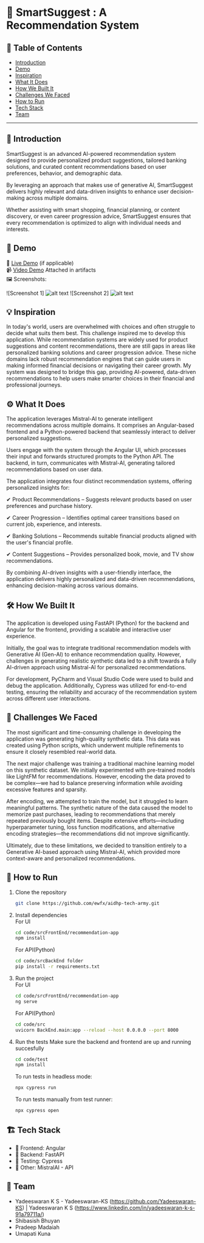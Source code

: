 # 🚀 SmartSuggest : A Recommendation System

## 📌 Table of Contents
- [Introduction](#introduction)
- [Demo](#demo)
- [Inspiration](#inspiration)
- [What It Does](#what-it-does)
- [How We Built It](#how-we-built-it)
- [Challenges We Faced](#challenges-we-faced)
- [How to Run](#how-to-run)
- [Tech Stack](#tech-stack)
- [Team](#team)

---

## 🎯 Introduction
SmartSuggest is an advanced AI-powered recommendation system designed to provide personalized product suggestions, tailored banking solutions, and curated content recommendations based on user preferences, behavior, and demographic data.

By leveraging an approach that makes use of generative AI, SmartSuggest delivers highly relevant and data-driven insights to enhance user decision-making across multiple domains.

Whether assisting with smart shopping, financial planning, or content discovery, or even career progression advice, SmartSuggest ensures that every recommendation is optimized to align with individual needs and interests.

## 🎥 Demo
🔗 [Live Demo](#) (if applicable)  
📹 [Video Demo](#) Attached in artifacts  
🖼️ Screenshots:

![Screenshot 1] ![alt text](image.png)
![Screenshot 2] ![alt text](image-1.png)

## 💡 Inspiration
In today's world, users are overwhelmed with choices and often struggle to decide what suits them best. This challenge inspired me to develop this application. While recommendation systems are widely used for product suggestions and content recommendations, there are still gaps in areas like personalized banking solutions and career progression advice. These niche domains lack robust recommendation engines that can guide users in making informed financial decisions or navigating their career growth. My system was designed to bridge this gap, providing AI-powered, data-driven recommendations to help users make smarter choices in their financial and professional journeys.

## ⚙️ What It Does
The application leverages Mistral-AI to generate intelligent recommendations across multiple domains. It comprises an Angular-based frontend and a Python-powered backend that seamlessly interact to deliver personalized suggestions.

Users engage with the system through the Angular UI, which processes their input and forwards structured prompts to the Python API. The backend, in turn, communicates with Mistral-AI, generating tailored recommendations based on user data.

The application integrates four distinct recommendation systems, offering personalized insights for:

✔ Product Recommendations – Suggests relevant products based on user preferences and purchase history.

✔ Career Progression – Identifies optimal career transitions based on current job, experience, and interests.

✔ Banking Solutions – Recommends suitable financial products aligned with the user's financial profile.

✔ Content Suggestions – Provides personalized book, movie, and TV show recommendations.

By combining AI-driven insights with a user-friendly interface, the application delivers highly personalized and data-driven recommendations, enhancing decision-making across various domains.

## 🛠️ How We Built It
The application is developed using FastAPI (Python) for the backend and Angular for the frontend, providing a scalable and interactive user experience.

Initially, the goal was to integrate traditional recommendation models with Generative AI (Gen-AI) to enhance recommendation quality. However, challenges in generating realistic synthetic data led to a shift towards a fully AI-driven approach using Mistral-AI for personalized recommendations.

For development, PyCharm and Visual Studio Code were used to build and debug the application. Additionally, Cypress was utilized for end-to-end testing, ensuring the reliability and accuracy of the recommendation system across different user interactions.

## 🚧 Challenges We Faced
The most significant and time-consuming challenge in developing the application was generating high-quality synthetic data. This data was created using Python scripts, which underwent multiple refinements to ensure it closely resembled real-world data.

The next major challenge was training a traditional machine learning model on this synthetic dataset. We initially experimented with pre-trained models like LightFM for recommendations. However, encoding the data proved to be complex—we had to balance preserving information while avoiding excessive features and sparsity.

After encoding, we attempted to train the model, but it struggled to learn meaningful patterns. The synthetic nature of the data caused the model to memorize past purchases, leading to recommendations that merely repeated previously bought items. Despite extensive efforts—including hyperparameter tuning, loss function modifications, and alternative encoding strategies—the recommendations did not improve significantly.

Ultimately, due to these limitations, we decided to transition entirely to a Generative AI-based approach using Mistral-AI, which provided more context-aware and personalized recommendations.

## 🏃 How to Run
1. Clone the repository  
   ```sh
   git clone https://github.com/ewfx/aidhp-tech-army.git
   ```
2. Install dependencies  
   For UI
   ```sh
   cd code/srcFrontEnd/recommendation-app
   npm install
   ```
   For API(Python)
   ```sh
   cd code/srcBackEnd folder
   pip install -r requirements.txt
   ```
3. Run the project  
   For UI
   ```sh
   cd code/srcFrontEnd/recommendation-app
   ng serve
   ```
   For API(Python)
   ```sh
   cd code/src
   uvicorn BackEnd.main:app --reload --host 0.0.0.0 --port 8000
   ```

4. Run the tests
   Make sure the backend and frontend are up and running succesfully
   ```sh
   cd code/test
   npm install
   ```

   To run tests in headless mode: 
   ```sh
   npx cypress run
   ```

   To run tests manually from test runner: 
   ```sh
   npx cypress open
   ```

## 🏗️ Tech Stack
- 🔹 Frontend: Angular
- 🔹 Backend: FastAPI 
- 🔹 Testing: Cypress
- 🔹 Other: MistralAI - API

## 👥 Team
- Yadeeswaran K S - Yadeeswaran-KS (https://github.com/Yadeeswaran-KS) | Yadeeswaran K S (https://www.linkedin.com/in/yadeeswaran-k-s-91a79711a/)
- Shibasish Bhuyan 
- Pradeep Madaiah  
- Umapati Kuna 